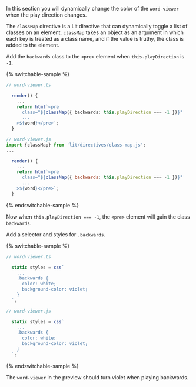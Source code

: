 In this section you will dynamically change the color of the `word-viewer` when
the play direction changes.

The `classMap` directive is a Lit directive that can dynamically toggle a list
of classes on an element. `classMap` takes an object as an argument in which
each key is treated as a class name, and if the value is truthy, the class is
added to the element.

Add the `backwards` class to the `<pre>` element when `this.playDirection` is
`-1`.

{% switchable-sample %}

```ts
// word-viewer.ts

  render() {
    ...
    return html`<pre
      class="${classMap({ backwards: this.playDirection === -1 })}"
      ...
    >${word}</pre>`;
  }

```

```js
// word-viewer.js
import {classMap} from 'lit/directives/class-map.js';
...

  render() {
    ...
    return html`<pre
      class="${classMap({ backwards: this.playDirection === -1 })}"
      ...
    >${word}</pre>`;
  }

```

{% endswitchable-sample %}

Now when `this.playDirection === -1`, the `<pre>` element will gain the class
`backwards`.

Add a selector and styles for `.backwards`.

{% switchable-sample %}

```ts
// word-viewer.ts

  static styles = css`
    ...
    .backwards {
      color: white;
      background-color: violet;
    }
  `;
```

```js
// word-viewer.js

  static styles = css`
    ...
    .backwards {
      color: white;
      background-color: violet;
    }
  `;

```

{% endswitchable-sample %}

The `word-viewer` in the preview should turn violet when playing backwards.

